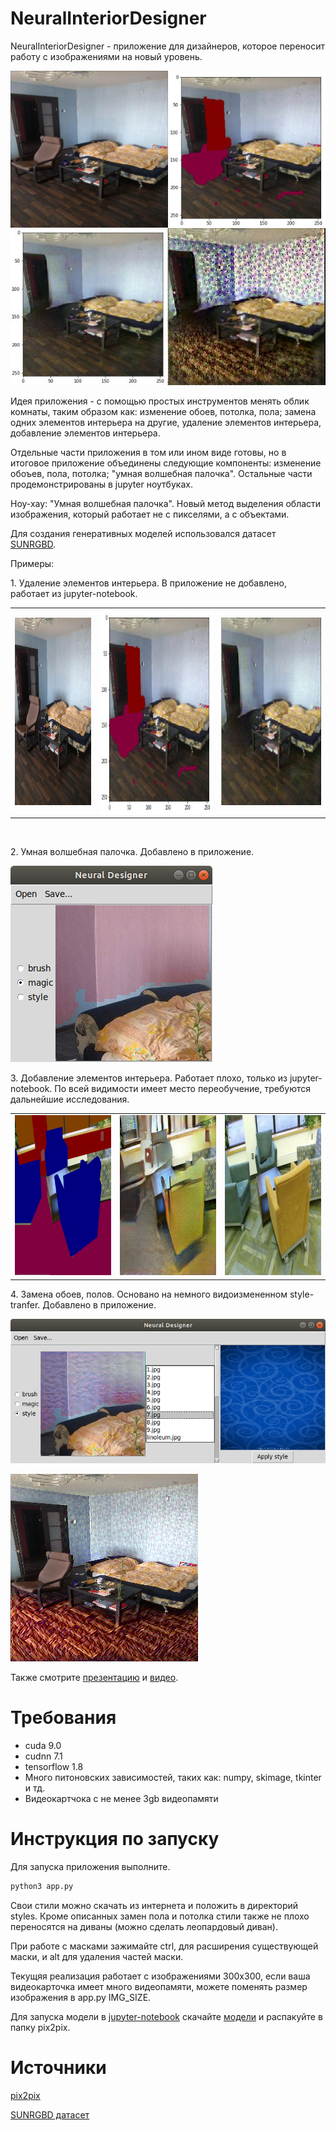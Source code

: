 # NeuralInteriorDesigner
<p>NeuralInteriorDesigner - приложение для дизайнеров, которое переносит работу с изображениями на новый уровень.</p>

<p><img alt="" src="https://github.com/alexander-shustanov/neural-interioir-designer/blob/master/presentation/LOGO.jpg?raw=true" /></p>

<p>Идея приложения - с помощью простых инструментов менять облик комнаты, таким образом как: изменение обоев, потолка, пола;&nbsp;замена одних элементов интерьера на другие, удаление&nbsp;элементов интерьера, добавление элементов интерьера.</p>

<p>Отдельные части приложения в том или ином виде готовы, но в итоговое приложение объединены следующие компоненты: изменение обоъев, пола, потолка; &quot;умная волшебная палочка&quot;. Остальные части продемонстрированы в jupyter ноутбуках.</p>

<p>Ноу-хау: &quot;Умная волшебная палочка&quot;. Новый метод выделения области изображения, который работает не с пикселями, а с объектами.&nbsp;</p>

<p>Для создания генеративных моделей использовался датасет <a href="http://rgbd.cs.princeton.edu/">SUNRGBD</a>.&nbsp;</p>

<p>Примеры:&nbsp;</p>

<p>1. Удаление элементов интерьера. В&nbsp;приложение не добавлено, работает из jupyter-notebook.</p>

<table align="center" border="0" cellpadding="0" cellspacing="0">
	<tbody>
		<tr>
			<td><img alt="original" src="https://github.com/alexander-shustanov/neural-interioir-designer/blob/master/presentation/removing_original.jpg?raw=true" style="height:300px; width:225px" width="300" height="300" /></td>
			<td><img alt="altered" src="https://github.com/alexander-shustanov/neural-interioir-designer/blob/master/presentation/altered.jpg?raw=true" style="height:327px; width:331px" /></td>
			<td><img alt="result" src="https://github.com/alexander-shustanov/neural-interioir-designer/blob/master/presentation/without_chair.jpg?raw=true" style="height:300px; width:295px" /></td>
		</tr>
	</tbody>
</table>

<p>&nbsp;</p>

<p>2. Умная волшебная палочка. Добавлено в приложение.</p>

<p><img alt="magic" src="https://github.com/alexander-shustanov/neural-interioir-designer/blob/master/presentation/application/Screenshot%20from%202018-05-19%2015-33-51.png?raw=true" style="height:314px; width:323px" /></p>

<p>3. Добавление элементов интерьера. Работает плохо, только из jupyter-notebook. По всей видимости имеет место переобучение, требуются дальнейшие исследования.</p>

<table align="center" border="0" cellpadding="0" cellspacing="0">
	<tbody>
		<tr>
			<td><img alt="input" src="https://github.com/alexander-shustanov/neural-interioir-designer/blob/master/presentation/generative/1_input.png?raw=true" style="height:256px; width:256px" /></td>
			<td><img alt="result" src="https://github.com/alexander-shustanov/neural-interioir-designer/blob/master/presentation/generative/1_output.png?raw=true" style="height:256px; width:256px" /></td>
			<td><img alt="target" src="https://github.com/alexander-shustanov/neural-interioir-designer/blob/master/presentation/generative/1_target.png?raw=true" style="height:256px; width:256px" /></td>
		</tr>
	</tbody>
</table>

<p>4. Замена обоев, полов. Основано на немного видоизмененном style-tranfer. Добавлено в приложение.</p>

<p><img alt="" src="https://github.com/alexander-shustanov/neural-interioir-designer/blob/master/presentation/application/Screenshot%20from%202018-05-19%2015-34-16.png?raw=true" /></p>

<p><img alt="" src="https://github.com/alexander-shustanov/neural-interioir-designer/blob/master/presentation/application/new_wallpaper.png?raw=true" /></p>

Также смотрите [презентацию](https://docs.google.com/presentation/d/1qarSe9f87gavkwd_HIe4h0qx93R9wYjG-r5xJf9HhbI/edit?usp=sharing) и [видео](https://vimeo.com/270951743).

# Требования
* cuda 9.0
* cudnn 7.1
* tensorflow 1.8
* Много питоновских зависимостей, таких как: numpy, skimage, tkinter и тд.
* Видеокартчока с не менее 3gb видеопамяти


# Инструкция по запуску

Для запуска приложения выполните. 

```bash
python3 app.py
```
Свои стили можно скачать из интернета и положить в директорий styles. Кроме описанных замен пола и потолка стили также не плохо переносятся на диваны (можно сделать леопардовый диван).

При работе с масками зажимайте ctrl, для расширения существующей маски, и alt для удаления частей маски.

Текущяя реализация работает с изображениями 300x300, если ваша видеокарточка имеет много видеопамяти, можете поменять размер изображения в app.py IMG_SIZE.


Для запуска модели в [jupyter-notebook](https://github.com/alexander-shustanov/neural-interioir-designer/blob/master/pix2pix/generate.ipynb) скачайте [модели](https://drive.google.com/drive/folders/1-s_thwO3ZPERqZyWJKKJtvL0et9lbe3L) и распакуйте в папку pix2pix.


# Источники

[pix2pix](https://github.com/affinelayer/pix2pix-tensorflow)

[SUNRGBD датасет](http://rgbd.cs.princeton.edu/)

